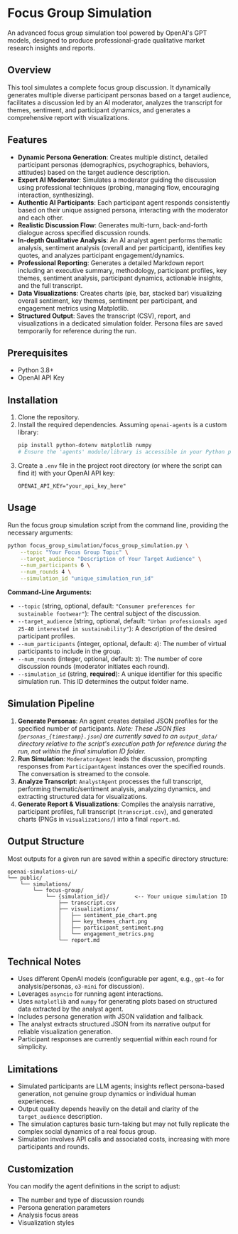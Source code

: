 # Focus Group Simulation

An advanced focus group simulation tool powered by OpenAI's GPT models, designed to produce professional-grade qualitative market research insights and reports.

## Overview

This tool simulates a complete focus group discussion. It dynamically generates multiple diverse participant personas based on a target audience, facilitates a discussion led by an AI moderator, analyzes the transcript for themes, sentiment, and participant dynamics, and generates a comprehensive report with visualizations.

## Features

-   **Dynamic Persona Generation**: Creates multiple distinct, detailed participant personas (demographics, psychographics, behaviors, attitudes) based on the target audience description.
-   **Expert AI Moderator**: Simulates a moderator guiding the discussion using professional techniques (probing, managing flow, encouraging interaction, synthesizing).
-   **Authentic AI Participants**: Each participant agent responds consistently based on their unique assigned persona, interacting with the moderator and each other.
-   **Realistic Discussion Flow**: Generates multi-turn, back-and-forth dialogue across specified discussion rounds.
-   **In-depth Qualitative Analysis**: An AI analyst agent performs thematic analysis, sentiment analysis (overall and per participant), identifies key quotes, and analyzes participant engagement/dynamics.
-   **Professional Reporting**: Generates a detailed Markdown report including an executive summary, methodology, participant profiles, key themes, sentiment analysis, participant dynamics, actionable insights, and the full transcript.
-   **Data Visualizations**: Creates charts (pie, bar, stacked bar) visualizing overall sentiment, key themes, sentiment per participant, and engagement metrics using Matplotlib.
-   **Structured Output**: Saves the transcript (CSV), report, and visualizations in a dedicated simulation folder. Persona files are saved temporarily for reference during the run.

## Prerequisites

-   Python 3.8+
-   OpenAI API Key

## Installation

1.  Clone the repository.
2.  Install the required dependencies. Assuming `openai-agents` is a custom library:
    ```bash
    pip install python-dotenv matplotlib numpy
    # Ensure the 'agents' module/library is accessible in your Python path
    ```
3.  Create a `.env` file in the project root directory (or where the script can find it) with your OpenAI API key:
    ```
    OPENAI_API_KEY="your_api_key_here"
    ```

## Usage

Run the focus group simulation script from the command line, providing the necessary arguments:

```bash
python focus_group_simulation/focus_group_simulation.py \
    --topic "Your Focus Group Topic" \
    --target_audience "Description of Your Target Audience" \
    --num_participants 6 \
    --num_rounds 4 \
    --simulation_id "unique_simulation_run_id"
```

**Command-Line Arguments:**

-   `--topic` (string, optional, default: `"Consumer preferences for sustainable footwear"`): The central subject of the discussion.
-   `--target_audience` (string, optional, default: `"Urban professionals aged 25-40 interested in sustainability"`): A description of the desired participant profiles.
-   `--num_participants` (integer, optional, default: `4`): The number of virtual participants to include in the group.
-   `--num_rounds` (integer, optional, default: `3`): The number of core discussion rounds (moderator initiates each round).
-   `--simulation_id` (string, **required**): A unique identifier for this specific simulation run. This ID determines the output folder name.

## Simulation Pipeline

1.  **Generate Personas**: An agent creates detailed JSON profiles for the specified number of participants. *Note: These JSON files (`personas_{timestamp}.json`) are currently saved to an `output_data/` directory relative to the script's execution path for reference during the run, not within the final simulation ID folder.*
2.  **Run Simulation**: `ModeratorAgent` leads the discussion, prompting responses from `ParticipantAgent` instances over the specified rounds. The conversation is streamed to the console.
3.  **Analyze Transcript**: `AnalystAgent` processes the full transcript, performing thematic/sentiment analysis, analyzing dynamics, and extracting structured data for visualizations.
4.  **Generate Report & Visualizations**: Compiles the analysis narrative, participant profiles, full transcript (`transcript.csv`), and generated charts (PNGs in `visualizations/`) into a final `report.md`.

## Output Structure

Most outputs for a given run are saved within a specific directory structure:

```
openai-simulations-ui/
└── public/
    └── simulations/
        └── focus-group/
            └── {simulation_id}/        <-- Your unique simulation ID
                ├── transcript.csv
                ├── visualizations/
                │   ├── sentiment_pie_chart.png
                │   ├── key_themes_chart.png
                │   ├── participant_sentiment.png
                │   └── engagement_metrics.png
                └── report.md
```

## Technical Notes

-   Uses different OpenAI models (configurable per agent, e.g., `gpt-4o` for analysis/personas, `o3-mini` for discussion).
-   Leverages `asyncio` for running agent interactions.
-   Uses `matplotlib` and `numpy` for generating plots based on structured data extracted by the analyst agent.
-   Includes persona generation with JSON validation and fallback.
-   The analyst extracts structured JSON from its narrative output for reliable visualization generation.
-   Participant responses are currently sequential within each round for simplicity.

## Limitations

-   Simulated participants are LLM agents; insights reflect persona-based generation, not genuine group dynamics or individual human experiences.
-   Output quality depends heavily on the detail and clarity of the `target_audience` description.
-   The simulation captures basic turn-taking but may not fully replicate the complex social dynamics of a real focus group.
-   Simulation involves API calls and associated costs, increasing with more participants and rounds.

## Customization

You can modify the agent definitions in the script to adjust:
- The number and type of discussion rounds
- Persona generation parameters
- Analysis focus areas
- Visualization styles

